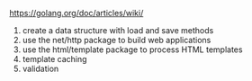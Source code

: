 https://golang.org/doc/articles/wiki/

1. create a data structure with load and save methods
2. use the net/http package to build web applications
3. use the html/template package to process HTML templates
4. template caching
5. validation
